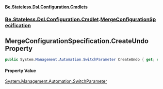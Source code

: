 #### [Be.Stateless.Dsl.Configuration.Cmdlets](README.md 'README')
### [Be.Stateless.Dsl.Configuration.Cmdlet](Be.Stateless.Dsl.Configuration.Cmdlet.md 'Be.Stateless.Dsl.Configuration.Cmdlet').[MergeConfigurationSpecification](MergeConfigurationSpecification.md 'Be.Stateless.Dsl.Configuration.Cmdlet.MergeConfigurationSpecification')

## MergeConfigurationSpecification.CreateUndo Property

```csharp
public System.Management.Automation.SwitchParameter CreateUndo { get; set; }
```

#### Property Value
[System.Management.Automation.SwitchParameter](https://docs.microsoft.com/en-us/dotnet/api/System.Management.Automation.SwitchParameter 'System.Management.Automation.SwitchParameter')